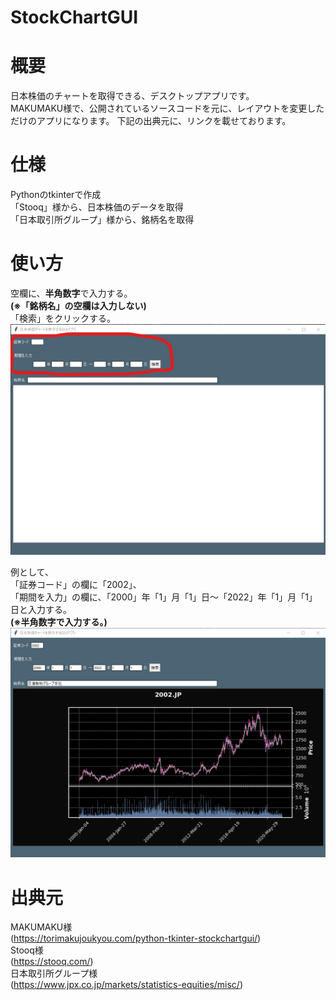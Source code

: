 # StockChartGUI



# 概要
日本株価のチャートを取得できる、デスクトップアプリです。<br>
MAKUMAKU様で、公開されているソースコードを元に、レイアウトを変更しただけのアプリになります。
下記の出典元に、リンクを載せております。


# 仕様
Pythonのtkinterで作成<br>
「Stooq」様から、日本株価のデータを取得<br>
「日本取引所グループ」様から、銘柄名を取得


# 使い方
空欄に、**半角数字**で入力する。<br>
**(※「銘柄名」の空欄は入力しない)**<br>
「検索」をクリックする。
![画像名](stockchartgui_1.png)

例として、<br>
「証券コード」の欄に「2002」、<br>
「期間を入力」の欄に、「2000」年「1」月「1」日～「2022」年「1」月「1」日と入力する。<br>
**(※半角数字で入力する。)**
![画像名](stockchartgui_2.png)

# 出典元
MAKUMAKU様<br>
(https://torimakujoukyou.com/python-tkinter-stockchartgui/)<br>
Stooq様<br>
(https://stooq.com/)<br>
日本取引所グループ様<br>
(https://www.jpx.co.jp/markets/statistics-equities/misc/)

